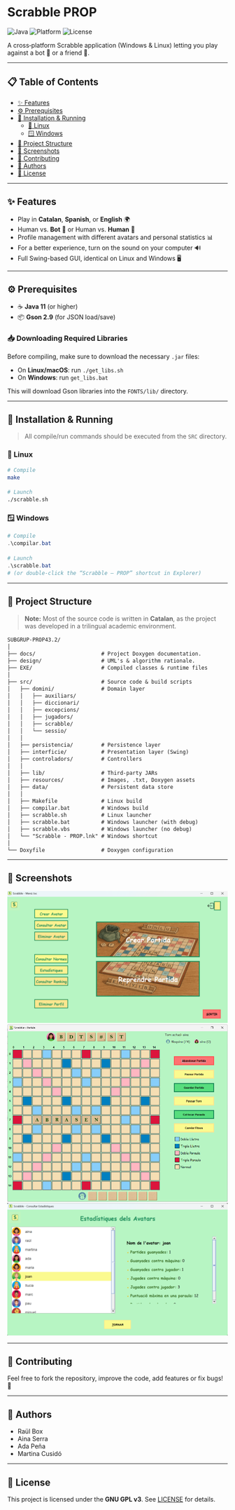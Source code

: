 # Scrabble PROP

![Java](https://img.shields.io/badge/Java-11+-blue?logo=java)
![Platform](https://img.shields.io/badge/Platform-Windows%20%7C%20Linux-green)
![License](https://img.shields.io/badge/License-GPL%20v3-blue)

A cross‑platform Scrabble application (Windows & Linux) letting you play against a bot 🤖 or a friend 👥.

---

## 📋 Table of Contents

- [✨ Features](#✨-features)  
- [⚙️ Prerequisites](#⚙️-prerequisites)  
- [🚀 Installation & Running](#🚀-installation--running)  
  - [🐧 Linux](#🐧-linux)  
  - [🪟 Windows](#🪟-windows)  
- [📂 Project Structure](#📂-project-structure)  
- [📸 Screenshots](#📸-screenshots)  
- [🤝 Contributing](#🤝-contributing)  
- [👥 Authors](#👥-authors)  
- [📝 License](#📝-license)  

---

## ✨ Features

- Play in **Catalan**, **Spanish**, or **English** 🌍  
- Human vs. **Bot** 🤖 or Human vs. **Human** 👥  
- Profile management with different avatars and personal statistics 📊  
- For a better experience, turn on the sound on your computer 🔊
- Full Swing-based GUI, identical on Linux and Windows 🖥️  

---

## ⚙️ Prerequisites

- ☕ **Java 11** (or higher)
- 📦 **Gson 2.9** (for JSON load/save)

### 📥 Downloading Required Libraries

Before compiling, make sure to download the necessary `.jar` files:

- On **Linux/macOS**: run `./get_libs.sh`
- On **Windows**: run `get_libs.bat`

This will download Gson libraries into the `FONTS/lib/` directory.


---

## 🚀 Installation & Running

> All compile/run commands should be executed from the `SRC` directory.

### 🐧 Linux

```bash
# Compile
make

# Launch
./scrabble.sh
```

### 🪟 Windows

```powershell
# Compile
.\compilar.bat

# Launch
.\scrabble.bat
# (or double‑click the “Scrabble – PROP” shortcut in Explorer)
```
---

## 📂 Project Structure

> **Note:** Most of the source code is written in **Catalan**, as the project was developed in a trilingual academic environment.

```
SUBGRUP-PROP43.2/
│
├── docs/                     # Project Doxygen documentation.
├── design/                   # UML's & algorithm rationale.
├── EXE/                      # Compiled classes & runtime files
│
├── src/                      # Source code & build scripts
│   ├── domini/               # Domain layer
│   │   ├── auxiliars/
│   │   ├── diccionari/
│   │   ├── excepcions/
│   │   ├── jugadors/
│   │   ├── scrabble/
│   │   └── sessio/
│   │
│   ├── persistencia/         # Persistence layer
│   ├── interficie/           # Presentation layer (Swing)
│   ├── controladors/         # Controllers
│   │
│   ├── lib/                  # Third‑party JARs
│   ├── resources/            # Images, .txt, Doxygen assets
│   ├── data/                 # Persistent data store
│   │
│   ├── Makefile              # Linux build
│   ├── compilar.bat          # Windows build
│   ├── scrabble.sh           # Linux launcher
│   ├── scrabble.bat          # Windows launcher (with debug)
│   ├── scrabble.vbs          # Windows launcher (no debug)
│   └── "Scrabble - PROP.lnk" # Windows shortcut
│
└── Doxyfile                  # Doxygen configuration
```

---

## 📸 Screenshots

![Main Window](SRC/resources/screenshots/main_window.png)
![Game Window](SRC/resources/screenshots/game_window.png)
![Statistics Window](SRC/resources/screenshots/avatars_statistics.png)

---

## 🤝 Contributing

Feel free to fork the repository, improve the code, add features or fix bugs! 🚀

---

## 👥 Authors

- Raül Box  
- Aina Serra  
- Ada Peña  
- Martina Cusidó  

---

## 📝 License

This project is licensed under the **GNU GPL v3**. See [LICENSE](./LICENSE) for details.
